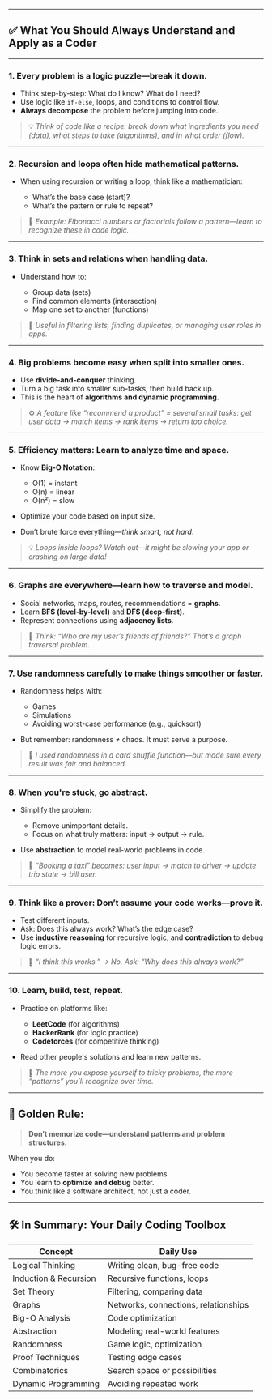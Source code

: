 <!-- # Mathematical thinking 

## [Computational thinking](https://youtu.be/qbnTZCj0ugI)
- This is a systematic way of approaching and solving complex problems 
- Create and describe a solution towards a certain problem .
- Formulate a problem thus express a solution 
### Techniques used , 
1) Functional decomposition : using structural diagrams thus breaking it down into simple approaches that is task by task .
2) Pattern recognition and generalization : Define a solution and how you can use on to other problems . Identify common trends and pattern 
3) Abstraction : simplify  the problem and focus on what matters only .
4) Algorithm : designing a set of steps to follow to follow a problem .
      - In programming and coding we will use flowcharts .Thus help think through processes and the decision a program has to make .
5) Logical reasoning goes hand in hand with algorithms .
6) Evaluation : Finalize and get to know how you can make the solution more simple and yet efficient .

## Introduction of mathematical thinking to coding .
- Using logical reasoning to design efficient algorithms , optimize code and debug problems .
- Why it matters :
   
   1) Enhance your ability to decompose complex problems 
   2) Analytic efficiency thus deal with trade off implementation .

__ LOOK INTO THIS OVER THE WEEKEND ...
 -->


<!--   -->

---

## ✅ What You Should Always Understand and Apply as a Coder

---

### **1. Every problem is a logic puzzle—break it down.**

* Think step-by-step: What do I know? What do I need?
* Use logic like `if-else`, loops, and conditions to control flow.
* **Always decompose** the problem before jumping into code.

> 💡 *Think of code like a recipe: break down what ingredients you need (data), what steps to take (algorithms), and in what order (flow).*

---

### **2. Recursion and loops often hide mathematical patterns.**

* When using recursion or writing a loop, think like a mathematician:

  * What’s the base case (start)?
  * What’s the pattern or rule to repeat?

> 🧠 *Example: Fibonacci numbers or factorials follow a pattern—learn to recognize these in code logic.*

---

### **3. Think in sets and relations when handling data.**

* Understand how to:

  * Group data (sets)
  * Find common elements (intersection)
  * Map one set to another (functions)

> 🧰 *Useful in filtering lists, finding duplicates, or managing user roles in apps.*

---

### **4. Big problems become easy when split into smaller ones.**

* Use **divide-and-conquer** thinking.
* Turn a big task into smaller sub-tasks, then build back up.
* This is the heart of **algorithms and dynamic programming**.

> ⚙️ *A feature like “recommend a product” = several small tasks: get user data → match items → rank items → return top choice.*

---

### **5. Efficiency matters: Learn to analyze time and space.**

* Know **Big-O Notation**:

  * O(1) = instant
  * O(n) = linear
  * O(n²) = slow
* Optimize your code based on input size.
* Don’t brute force everything—*think smart, not hard*.

> 💡 *Loops inside loops? Watch out—it might be slowing your app or crashing on large data!*

---

### **6. Graphs are everywhere—learn how to traverse and model.**

* Social networks, maps, routes, recommendations = **graphs**.
* Learn **BFS (level-by-level)** and **DFS (deep-first)**.
* Represent connections using **adjacency lists**.

> 🧭 *Think: “Who are my user’s friends of friends?” That’s a graph traversal problem.*

---

### **7. Use randomness carefully to make things smoother or faster.**

* Randomness helps with:

  * Games
  * Simulations
  * Avoiding worst-case performance (e.g., quicksort)
* But remember: randomness ≠ chaos. It must serve a purpose.

> 🎲 *I used randomness in a card shuffle function—but made sure every result was fair and balanced.*

---

### **8. When you're stuck, go abstract.**

* Simplify the problem:

  * Remove unimportant details.
  * Focus on what truly matters: input → output → rule.
* Use **abstraction** to model real-world problems in code.

> 🧩 *“Booking a taxi” becomes: user input → match to driver → update trip state → bill user.*

---

### **9. Think like a prover: Don’t assume your code works—prove it.**

* Test different inputs.
* Ask: Does this always work? What’s the edge case?
* Use **inductive reasoning** for recursive logic, and **contradiction** to debug logic errors.

> 🧪 *“I think this works.” → No. Ask: “Why does this *always* work?”*

---

### **10. Learn, build, test, repeat.**

* Practice on platforms like:

  * **LeetCode** (for algorithms)
  * **HackerRank** (for logic practice)
  * **Codeforces** (for competitive thinking)
* Read other people's solutions and learn new patterns.

> 🔁 *The more you expose yourself to tricky problems, the more “patterns” you’ll recognize over time.*

---

## 🧠 Golden Rule:

> **Don’t memorize code—understand patterns and problem structures.**

When you do:

* You become faster at solving new problems.
* You learn to **optimize and debug** better.
* You think like a software architect, not just a coder.

---

## 🛠️ In Summary: Your Daily Coding Toolbox

| Concept               | Daily Use                            |
| --------------------- | ------------------------------------ |
| Logical Thinking      | Writing clean, bug-free code         |
| Induction & Recursion | Recursive functions, loops           |
| Set Theory            | Filtering, comparing data            |
| Graphs                | Networks, connections, relationships |
| Big-O Analysis        | Code optimization                    |
| Abstraction           | Modeling real-world features         |
| Randomness            | Game logic, optimization             |
| Proof Techniques      | Testing edge cases                   |
| Combinatorics         | Search space or possibilities        |
| Dynamic Programming   | Avoiding repeated work               |


